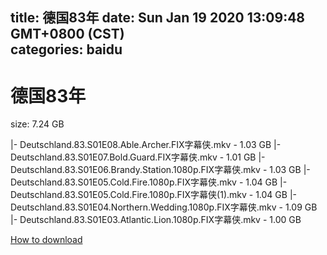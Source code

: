 
title: 德国83年
date: Sun Jan 19 2020 13:09:48 GMT+0800 (CST)    
categories: baidu
---

# 德国83年
size: 7.24 GB
 
 
|- Deutschland.83.S01E08.Able.Archer.FIX字幕侠.mkv - 1.03 GB
|- Deutschland.83.S01E07.Bold.Guard.FIX字幕侠.mkv - 1.01 GB
|- Deutschland.83.S01E06.Brandy.Station.1080p.FIX字幕侠.mkv - 1.03 GB
|- Deutschland.83.S01E05.Cold.Fire.1080p.FIX字幕侠.mkv - 1.04 GB
|- Deutschland.83.S01E05.Cold.Fire.1080p.FIX字幕侠(1).mkv - 1.04 GB
|- Deutschland.83.S01E04.Northern.Wedding.1080p.FIX字幕侠.mkv - 1.09 GB
|- Deutschland.83.S01E03.Atlantic.Lion.1080p.FIX字幕侠.mkv - 1.00 GB

[How to download](https://bpcam.bemobtrk.com/go/2ceec3aa-1ca2-46d6-b9ff-aaa5c184517c?jno=569)